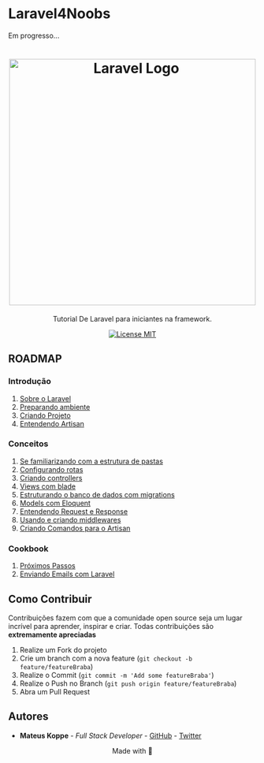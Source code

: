 # Laravel4Noobs
Em progresso...

<h1 align="center">
  <img src="./assets/logo.png" alt="Laravel Logo" width="500">
</h1>

<p align="center">Tutorial De Laravel para iniciantes na framework.</p>

<p align="center">
  <a href="https://opensource.org/licenses/MIT">
    <img src="https://img.shields.io/badge/License-MIT-orange.svg" alt="License MIT">
  </a>
</p>

## ROADMAP

### Introdução
1. [Sobre o Laravel](1-Introducao/1-Sobre.md)
1. [Preparando ambiente](1-Introducao/2-Preparando-ambiente.md)
1. [Criando Projeto](1-Introducao/3-Criando-projeto.md)
1. [Entendendo Artisan](1-Introducao/4-Artisan.md)

### Conceitos
1. [Se familiarizando com a estrutura de pastas](./2-Conceitos/1-Estrutura-de-pastas.md)
1. [Configurando rotas](./2-Conceitos/2-Rotas.md)
1. [Criando controllers](./2-Conceitos/3-Controllers.md)
1. [Views com blade](./2-Conceitos/4-Views-blade.md)
1. [Estruturando o banco de dados com migrations](./2-Conceitos/5-Migrations.md)
1. [Models com Eloquent](./2-Conceitos/6-Models-eloquent.md)
1. [Entendendo Request e Response](./2-Conceitos/7-Request-response.md)
1. [Usando e criando middlewares](./2-Conceitos/8-Middlewares.md)
1. [Criando Comandos para o Artisan](./2-Conceitos/9-Console.md)

### Cookbook
1. [Próximos Passos](./3-Cookbook/1-Sobre-Cookbook.md)
1. [Enviando Emails com Laravel](./3-Cookbook/2-Envio-emails.md)
## Como Contribuir

Contribuições fazem com que a comunidade open source seja um lugar incrível para aprender, inspirar e criar. Todas contribuições
são **extremamente apreciadas**

1. Realize um Fork do projeto
2. Crie um branch com a nova feature (`git checkout -b feature/featureBraba`)
3. Realize o Commit (`git commit -m 'Add some featureBraba'`)
4. Realize o Push no Branch (`git push origin feature/featureBraba`)
5. Abra um Pull Request

## Autores
- **Mateus Koppe** - _Full Stack Developer_ - [GitHub](https://github.com/mateusKoppe) - [Twitter](https://twitter.com/koppemon)

<p align="center">Made with 💜</p>
